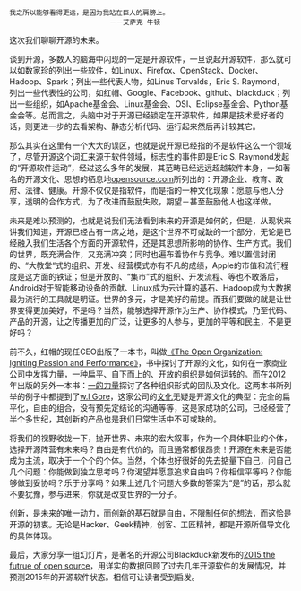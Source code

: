 
    我之所以能够看得更远，是因为我站在巨人的肩膀上。
                             －－艾萨克 牛顿

 这次我们聊聊开源的未来。

  谈到开源，多数人的脑海中闪现的一定是开源软件，一旦说起开源软件，那么就可以如数家珍的列出一些软件，如Linux、Firefox、OpenStack、Docker、Hadoop、Spark；列出一些代表人物，如Linus Torvalds，Eric S. Raymond，列出一些代表性的公司，如红帽、Google、Facebook、github、blackduck；列出一些组织，如Apache基金会、Linux基金会、OSI、Eclipse基金会、Python基金会等。总而言之，头脑中对于开源已经锁定在开源软件，如果是技术爱好者的话，则更进一步的去看架构、静态分析代码、运行起来然后再计较其它。

  那么其实在这里有一个大大的误区，也就是说开源已经指的不是软件这么一个领域了，尽管开源这个词汇来源于软件领域，标志性的事件即是Eric S. Raymond发起的“开源软件运动”，经过这么多年的发展，其范畴已经远远超越软件本身，一如著名的开源文化、思想的栖息地[opensource.com](http://opensource.com/)所列出的：开源企业、教育、政府、法律、健康。开源不仅仅是指软件，而是指的一种文化现象：愿意与他人分享，透明的合作方式，为了改进而鼓励失败，期望－甚至鼓励他人也这样做。

  未来是难以预测的，也就是说我们无法看到未来的开源是如何的，但是，从现状来讲我们知道，开源已经占有一席之地，是这个世界不可或缺的一个部分，无论是已经融入我们生活各个方面的开源软件，还是其思想所影响的协作、生产方式。我们的世界，既充满合作，又充满冲突；同时也遍布着协作与竞争。难以置信封闭的、“大教堂“式的组织、开发、经营模式亦有不凡的成绩，Apple的市值和流行程度是这方面的铁证；但是开放的、“集市”式的组织、开发流程、等也不敢落后，Android对于智能移动设备的贡献、Linux成为云计算的基石、Hadoop成为大数据最为流行的工具就是明证。世界的多元，才是美好的前提。而我们要做的就是让世界变得更加美好，不是吗？当然，能够选择开源作为生产、协作模式，乃至代码、产品的开源，让之传播更加的广泛，让更多的人参与，更加的平等和民主，不是更好吗？

  前不久，红帽的现任CEO出版了一本书，叫做[《The Open Organization: Igniting Passion and Performance》](http://www.amazon.com/The-Open-Organization-Igniting-Performance/dp/1625275277)，书中探讨了开源的文化，如何在一家商业公司中发挥力量，一种扁平、自下而上的、开放的组织是如何运转的。而在2012年出版的另外一本书：[一的力量](http://www.amazon.cn/mn/detailApp/ref=asc_df_B008JATFIG1782476/?asin=B008JATFIG&tag=douban-23&creative=2384&creativeASIN=B008JATFIG&linkCode=df0)探讨了各种组织形式的团队及文化。这两本书所列举的例子中都提到了[w.l Gore](http://www.gore.com)，这家公司的[文化](http://www.gore.com/en_xx/aboutus/culture/index.html)无疑是开源文化的典型：完全的扁平化，自由的组合，没有预先定结论的沟通等等，这是家成功的公司，已经经营了半个多世纪，其创新的产品也是我们日常生活中不可或缺的。

  将我们的视野收拢一下，抛开世界、未来的宏大叙事，作为一个具体职业的个体，选择开源阵营有未来吗？自由是有代价的，而且通常都很昂贵！开源在未来是否能成为主流，取决于一个个的个体。当然，个体也好很好的先去掂量下自己，问自己几个问题：你能做到独立思考吗？你渴望并愿意追求自由吗？你相信平等吗？你能够做到妥协吗？乐于分享吗？如果上述几个问题大多数的答案为“是”的话，那么就不要犹豫，参与进来，你就是改变世界的一分子。
  
  创新，是未来的唯一动力，而创新的基石就是自由，不限制任何的想法，而这恰是开源的初衷。无论是Hacker、Geek精神，创客、工匠精神，都是开源所倡导文化的具体体现。
  
  最后，大家分享一组幻灯片，是著名的开源公司Blackduck新发布的[2015 the futrue of open source](http://www.slideshare.net/blackducksoftware/2015-future-of-open-source-survey-results)，用详实的数据回顾了过去几年开源软件的发展情况，并预测2015年的开源软件状态。相信可让读者受到启发。
  
